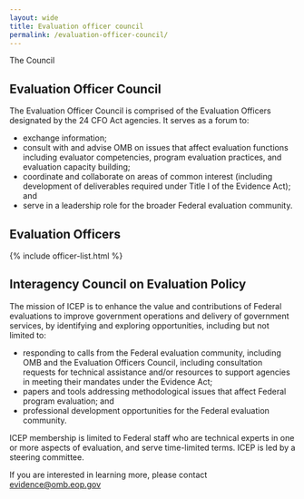 ```yaml
---
layout: wide
title: Evaluation officer council
permalink: /evaluation-officer-council/
---
```


<div class="usa-layout-docs">
  <section class="usa-graphic-list usa-section sml-margin bg-gradient">
    <div class="grid-container">
      <div class="grid-row grid-gap">
        <div class="tablet:grid-col">
          <div class="text-white font-ui-2xl margin-bottom-0 text-bold"> The Council </div>
        </div>
      </div>
    </div>
  </section>
  <div class="grid-container">
    <div class="grid-row grid-gap">
        <div>
            <h2 id="officer">Evaluation Officer Council</h2>
            <p>
            The Evaluation Officer Council is comprised of the Evaluation Officers designated by the 24 CFO Act agencies. It serves as a forum to:</p>
            <ul>
            <li>exchange information;</li>
            <li>consult with and advise OMB on issues that affect evaluation functions including evaluator competencies, program evaluation practices, and evaluation capacity building;</li>
            <li>coordinate and collaborate on areas of common interest (including development of deliverables required under Title I of the Evidence Act); and</li> 
            <li>serve in a leadership role for the broader Federal evaluation community.</li>
            </ul>
        </div>
        <div class="padding-top-2">
            <h2 id="members">Evaluation Officers</h2>    
            {% include officer-list.html %}
        </div>
        <div class="padding-top-6">
            <h2 id="policy">Interagency Council on Evaluation Policy</h2>
            <p>
            The mission of ICEP is to enhance the value and contributions of Federal evaluations to improve government operations and delivery of government services, by identifying and exploring opportunities, including but not limited to:</p>
            <ul>
             <li>responding to calls from the Federal evaluation community, including OMB and the Evaluation Officers Council, including consultation requests for technical assistance and/or resources to support agencies in meeting their mandates under the Evidence Act; </li>
             <li>papers and tools addressing methodological issues that affect Federal program evaluation; and</li>
             <li>professional development opportunities for the Federal evaluation community.</li> 
             </ul>
             <p>ICEP membership is limited to Federal staff who are technical experts in one or more aspects of evaluation, and serve time-limited terms. ICEP is led by a steering committee.</p>
            <p> If you are interested in learning more, please contact <a href="mailto:evidence@omb.eop.gov">evidence@omb.eop.gov</a> </p>
        </div>
    </div>
  </div>
</div>